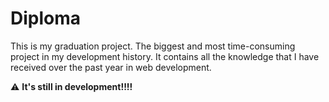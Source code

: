 # Diploma

This is my graduation project.
The biggest and most time-consuming project in my development history. It contains all the knowledge that I have received over the past year in web development.

⚠️ **It's still in development!!!!**
